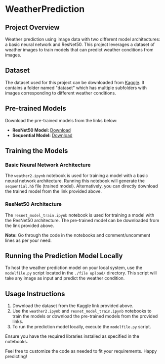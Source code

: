 # WeatherPrediction

## Project Overview
Weather prediction using image data with two different model architectures: a basic neural network and ResNet50. This project leverages a dataset of weather images to train models that can predict weather conditions from images.

## Dataset
The dataset used for this project can be downloaded from [Kaggle](https://www.kaggle.com/datasets/jehanbhathena/weather-dataset). It contains a folder named "dataset" which has multiple subfolders with images corresponding to different weather conditions.

## Pre-trained Models
Download the pre-trained models from the links below:
- **ResNet50 Model:** [Download](https://drive.google.com/file/d/1470tuoSzCXq_OCl1rsMKvMlW2CpIRn0e/view?usp=sharing)
- **Sequential Model:** [Download](https://drive.google.com/file/d/14TsV1m0m4inFUofZDhrZnzHF7XoYnV_d/view?usp=sharing)

## Training the Models

### Basic Neural Network Architecture
The `weather2.ipynb` notebook is used for training a model with a basic neural network architecture. Running this notebook will generate the `sequential.h5` file (trained model). Alternatively, you can directly download the trained model from the link provided above.

### ResNet50 Architecture
The `resnet_model_train.ipynb` notebook is used for training a model with the ResNet50 architecture. The pre-trained model can be downloaded from the link provided above.

**Note:** Go through the code in the notebooks and comment/uncomment lines as per your need.

## Running the Prediction Model Locally
To host the weather prediction model on your local system, use the `modelfile.py` script located in the `./file upload/` directory. This script will take any image as input and predict the weather condition.

## Usage Instructions
1. Download the dataset from the Kaggle link provided above.
2. Use the `weather2.ipynb` and `resnet_model_train.ipynb` notebooks to train the models or download the pre-trained models from the provided links.
3. To run the prediction model locally, execute the `modelfile.py` script.

Ensure you have the required libraries installed as specified in the notebooks.

Feel free to customize the code as needed to fit your requirements. Happy predicting!
